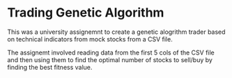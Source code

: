 # Trading Genetic Algorithm 

This was a university assignemnt to create a genetic alogrithm trader based on technical indicators from mock stocks from a CSV file.

The assignemt involved reading data from the first 5 cols of the CSV file and then using them to find the optimal number of stocks to sell/buy by finding the best fitness value.
